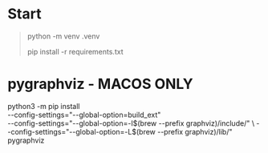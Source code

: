 # Start

> python -m venv .venv 
>
> pip install -r requirements.txt 


# pygraphviz - MACOS ONLY

python3 -m pip install \
                --config-settings="--global-option=build_ext" \
                --config-settings="--global-option=-I$(brew --prefix graphviz)/include/" \
                --config-settings="--global-option=-L$(brew --prefix graphviz)/lib/" \
                pygraphviz